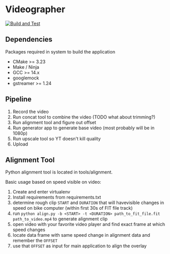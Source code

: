 # Videographer

[![Build and Test](https://github.com/neri14/videographer/actions/workflows/build-and-test.yml/badge.svg)](https://github.com/neri14/videographer/actions/workflows/build-and-test.yml)


## Dependencies

Packages required in system to build the application

- CMake >= 3.23
- Make / Ninja
- GCC >= 14.x
- googlemock
- gstreamer >= 1.24


## Pipeline

1. Record the video
1. Run concat tool to combine the video (TODO what about trimming?)
1. Run alignment tool and figure out offset
1. Run generator app to generate base video (most probably will be in 1080p)
1. Run upscale tool so YT doesn't kill quality
1. Upload


## Alignment Tool

Python alignment tool is located in tools/alignment.

Basic usage based on speed visible on video:

1. Create and enter virtualenv
1. Install requirements from requirements.txt
1. determine rough clip ```START``` and ```DURATION``` that will havevisible changes in speed on bike computer (within first 30s of FIT file track) 
1. run ```python align.py -b <START> -t <DURATION> path_to_fit_file.fit path_to_video.mp4``` to generate alignment clip
1. open video with your favorite video player and find exact frame at which speed changes
1. locate data frame with same speed change in alignment data and remember the ```OFFSET```
1. use that ```OFFSET``` as input for main application to align the overlay
